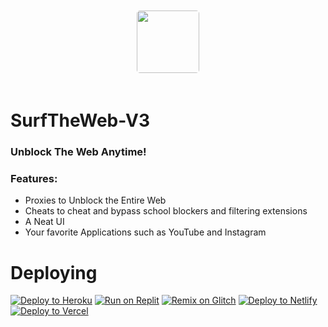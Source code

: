 <img src="https://www.surfthewebofficial.ml/surf.png" style="
  border-radius: 25px;
  padding: 20px;
  width: 100px;
  height: 100px;
  margin-left: auto;
  margin-right: auto;
  display: block;
  ">
# SurfTheWeb-V3
### Unblock The Web Anytime!
### Features:
- Proxies to Unblock the Entire Web
- Cheats to cheat and bypass school blockers and filtering extensions
- A Neat UI
- Your favorite Applications such as YouTube and Instagram
# Deploying
<a target="_blank" href="https://heroku.com/deploy/?template=https://github.com/GalacticNetwork/SurfTheWeb-V3"><img alt="Deploy to Heroku" src="https://binbashbanana.github.io/deploy-buttons/buttons/remade/heroku.svg"></a>
<a target="_blank" href="https://replit.com/github/GalacticNetwork/SurfTheWeb-V3"><img alt="Run on Replit" src="https://binbashbanana.github.io/deploy-buttons/buttons/remade/replit.svg"></a>
<a target="_blank" href="https://glitch.com/edit/#!/import/git?url=https://github.com/GalacticNetwork/SurfTheWeb-V3"><img alt="Remix on Glitch" src="https://binbashbanana.github.io/deploy-buttons/buttons/remade/glitch.svg"></a>
<a target="_blank" href="https://app.netlify.com/start/deploy?repository=https://github.com/GalacticNetwork/SurfTheWeb-V3"><img alt="Deploy to Netlify" src="https://binbashbanana.github.io/deploy-buttons/buttons/remade/netlify.svg"></a>
<a target="_blank" href="https://vercel.com/new/clone?repository-url=https://github.com/GalacticNetwork/SurfTheWeb-V3"><img alt="Deploy to Vercel" src="https://binbashbanana.github.io/deploy-buttons/buttons/remade/vercel.svg"></a>
